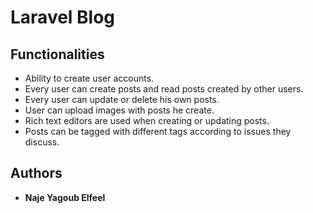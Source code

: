 # Laravel Blog

## Functionalities

* Ability to create user accounts.
* Every user can create posts and read posts created by other users.
* Every user can update or delete his own posts.
* User can upload images with posts he create.
* Rich text editors are used when creating or updating posts.
* Posts can be tagged with different tags according to issues they discuss.

## Authors

* **Naje Yagoub Elfeel** 
